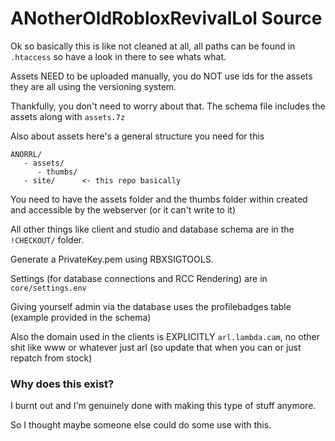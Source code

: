 # ANotherOldRobloxRevivalLol Source

Ok so basically this is like not cleaned at all, all paths can be found in `.htaccess` so have a look in there to see whats what.

Assets NEED to be uploaded manually, you do NOT use ids for the assets they are all using the versioning system.

Thankfully, you don't need to worry about that. The schema file includes the assets along with `assets.7z`

Also about assets here's a general structure you need for this

```
ANORRL/
   - assets/
      - thumbs/
   - site/      <- this repo basically
```

You need to have the assets folder and the thumbs folder within created and accessible by the webserver (or it can't write to it)

All other things like client and studio and database schema are in the `!CHECKOUT/` folder.

Generate a PrivateKey.pem using RBXSIGTOOLS.

Settings (for database connections and RCC Rendering) are in `core/settings.env`

Giving yourself admin via the database uses the profilebadges table (example provided in the schema)

Also the domain used in the clients is EXPLICITLY `arl.lambda.cam`, no other shit like www or whatever just arl (so update that when you can or just repatch from stock)

### Why does this exist?

I burnt out and I'm genuinely done with making this type of stuff anymore.

So I thought maybe someone else could do some use with this.

